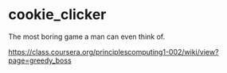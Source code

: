 # cookie_clicker
The most boring game a man can even think of.

https://class.coursera.org/principlescomputing1-002/wiki/view?page=greedy_boss

